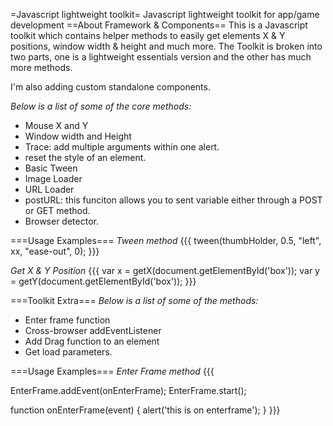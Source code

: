 =Javascript lightweight toolkit=
Javascript lightweight toolkit for app/game development
==About Framework & Components==
This is a Javascript toolkit which contains helper methods to easily get elements X & Y positions, window width & height and much more. The Toolkit is broken into two parts, one is a lightweight essentials version and the other has much more methods.

I'm also adding custom standalone components.

*Below is a list of some of the core methods:*

 * Mouse X and Y
 * Window width and Height
 * Trace: add multiple arguments within one alert.
 * reset the style of an element.
 * Basic Tween
 * Image Loader
 * URL Loader
 * postURL: this funciton allows you to sent variable either through a POST or GET method.
 * Browser detector.


===Usage Examples===
*Tween method*
{{{
tween(thumbHolder, 0.5, "left", xx, "ease-out", 0);
}}}

*Get X & Y Position*
{{{
var x = getX(document.getElementById('box'));
var y = getY(document.getElementById('box'));
}}}

===Toolkit Extra===
*Below is a list of some of the methods:*
 * Enter frame function
 * Cross-browser addEventListener
 * Add Drag function to an element
 * Get load parameters.

===Usage Examples===
*Enter Frame method*
{{{

EnterFrame.addEvent(onEnterFrame);
EnterFrame.start();

function onEnterFrame(event)
{
  alert('this is on enterframe');
}
}}}
